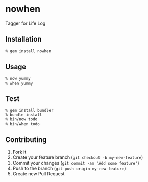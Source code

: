 nowhen
======
Tagger for Life Log


Installation
------------

    % gem install nowhen


Usage
-----

    % now yummy
    % when yummy


Test
----

    % gem install bundler
    % bundle install
    % bin/now todo
    % bin/when todo


Contributing
------------

1. Fork it
2. Create your feature branch (`git checkout -b my-new-feature`)
3. Commit your changes (`git commit -am 'Add some feature'`)
4. Push to the branch (`git push origin my-new-feature`)
5. Create new Pull Request
